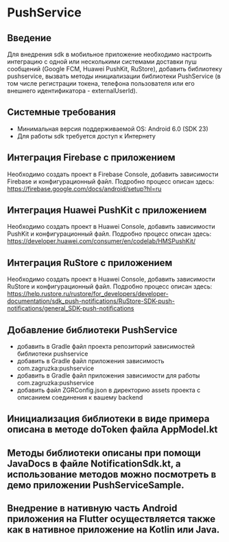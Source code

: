 # PushService

## Введение
Для внедрения sdk в мобильное приложение необходимо настроить интеграцию с одной или несколькими системами доставки пуш сообщений (Google FCM, Huawei PushKit, RuStore), добавить библиотеку pushservice, вызвать методы инициализации библиотеки PushService (в том числе регистрации токена, телефона пользователя или его внешнего идентификатора - externalUserId).

## Системные требования
- Минимальная версия поддерживаемой OS: Android 6.0 (SDK 23)
- Для работы sdk требуется доступ к Интернету

## Интеграция Firebase с приложением
Необходимо создать проект в Firebase Console, добавить зависимости Firebase и конфигурационный файл.
Подробно процесс описан здесь: https://firebase.google.com/docs/android/setup?hl=ru

## Интеграция Huawei PushKit с приложением
Необходимо создать проект в Huawei Console, добавить зависимости PushKit и конфигурационный файл.
Подробно процесс описан здесь: https://developer.huawei.com/consumer/en/codelab/HMSPushKit/

## Интеграция RuStore с приложением
Необходимо создать проект в Huawei Console, добавить зависимости RuStore и конфигурационный файл.
Подробно процесс описан здесь: https://help.rustore.ru/rustore/for_developers/developer-documentation/sdk_push-notifications/RuStore-SDK-push-notifications/general_SDK-push-notifications

## Добавление библиотеки PushService
- добавить в Gradle файл проекта репозиторий зависимостей библиотеки pushservice 
- добавить в Gradle файл приложения зависимость com.zagruzka:pushservice 
- добавить в Gradle файл приложения зависимости для работы com.zagruzka:pushservice 
- добавить файл ZGRConfig.json в директорию assets проекта с описанием соединения к вашему backend 

## Инициализация библиотеки в виде примера описана в методе doToken файла AppModel.kt

## Методы библиотеки описаны при помощи JavaDocs в файле NotificationSdk.kt, а использование методов можно посмотреть в демо приложении PushServiceSample.

## Внедрение в нативную часть Android приложения на Flutter осуществляется также как в нативное приложение на Kotlin или Java.





